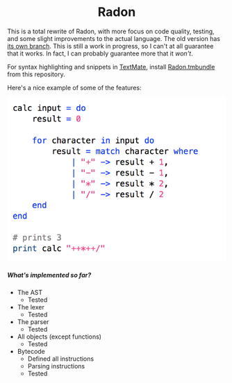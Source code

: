 <h1 align="center">Radon</h1>

This is a total rewrite of Radon, with more focus on code quality, testing, and some slight improvements to the actual language. The old version has [its own branch](https://github.com/zac-garby/radon/tree/old). This is still a work in progress, so I can't at all guarantee that it works. In fact, I can probably guarantee more that it _won't_.

For syntax highlighting and snippets in [TextMate](http://macromates.com), install [Radon.tmbundle](Radon.tmbundle) from this repository.

Here's a nice example of some of the features:

![](img/screenshot.png)

##### What's implemented so far?

 - The AST
   - Tested
 - The lexer
   - Tested
 - The parser
   - Tested
 - All objects (except functions)
   - Tested
 - Bytecode
   - Defined all instructions
   - Parsing instructions
   - Tested